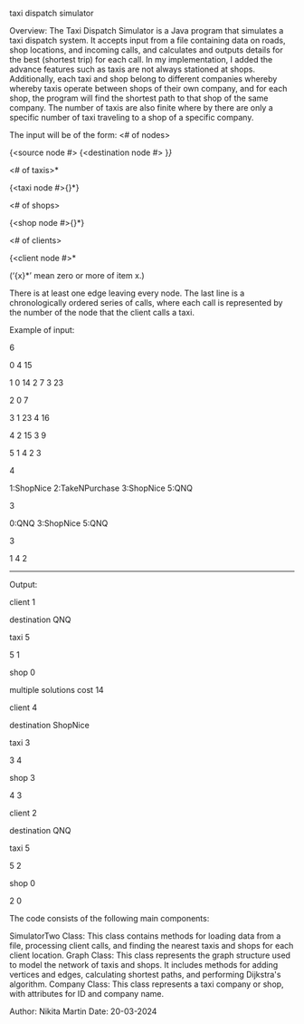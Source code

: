 taxi dispatch simulator

Overview:
The Taxi Dispatch Simulator is a Java program that simulates a taxi dispatch system. It accepts input from a file containing data on roads, shop locations, and incoming calls, and calculates and outputs details for the best (shortest trip) for each call.
In my implementation, I added the advance features such as taxis are not always stationed at shops. Additionally, each taxi and shop belong to different companies whereby whereby taxis operate between shops of their own company, and for each shop, the program will find the shortest path to that shop of the same company. The number of taxis are also finite where by there are only a specific number of taxi traveling to a shop of a specific company.

The input will be of the form:
<# of nodes><newline>

{<source node #> {<destination node #> <weight>}*<newline>}*

<# of taxis>*<newline>

{<taxi node #>{<company>}*<newline>}

<# of shops><newline>

{<shop node #>{<company>}*<newline>}

<# of clients><newline>

{<client node #>*<newline>

(‘{x}*’ mean zero or more of item x.)

There is at least one edge leaving every node. The last line is a chronologically ordered series of calls, where each call is represented by the number of the node that the client calls a taxi.

Example of input:

6

0 4 15

1 0 14 2 7 3 23

2 0 7

3 1 23 4 16

4 2 15 3 9

5 1 4 2 3

4

1:ShopNice 2:TakeNPurchase 3:ShopNice 5:QNQ

3

0:QNQ 3:ShopNice 5:QNQ

3

1 4 2

--------------------------------------------

Output:

client 1

destination QNQ

taxi 5

5 1

shop 0

multiple solutions cost 14

client 4

destination ShopNice

taxi 3

3 4 

shop 3

4 3 

client 2

destination QNQ

taxi 5

5 2 

shop 0

2 0

The code consists of the following main components:

SimulatorTwo Class: This class contains methods for loading data from a file, processing client calls, and finding the nearest taxis and shops for each client location.
Graph Class: This class represents the graph structure used to model the network of taxis and shops. It includes methods for adding vertices and edges, calculating shortest paths, and performing Dijkstra's algorithm.
Company Class: This class represents a taxi company or shop, with attributes for ID and company name.

Author: Nikita Martin
Date: 20-03-2024
